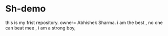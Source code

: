 # Sh-demo
this is my frist repository.
owner= Abhishek Sharma.
i am the best , no one can beat mee , i am a strong boy, 
